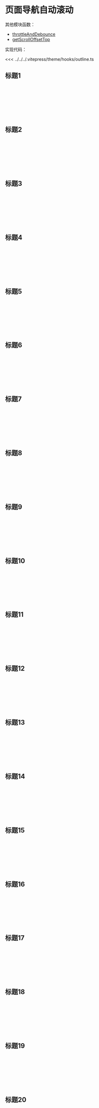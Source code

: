 # 页面导航自动滚动

其他模块函数：

- [throttleAndDebounce](/ts/functions/#throttleAndDebounce)
- [getScrollOffsetTop](/ts/functions/#getScrollOffset)

实现代码：

<<< ../../../.vitepress/theme/hooks/outline.ts

## 标题1

<div style="height: 100px;"></div>

## 标题2

<div style="height: 100px;"></div>

## 标题3

<div style="height: 100px;"></div>

## 标题4

<div style="height: 100px;"></div>

## 标题5

<div style="height: 100px;"></div>

## 标题6

<div style="height: 100px;"></div>

## 标题7

<div style="height: 100px;"></div>

## 标题8

<div style="height: 100px;"></div>

## 标题9

<div style="height: 100px;"></div>

## 标题10

<div style="height: 100px;"></div>

## 标题11

<div style="height: 100px;"></div>

## 标题12

<div style="height: 100px;"></div>

## 标题13

<div style="height: 100px;"></div>

## 标题14

<div style="height: 100px;"></div>

## 标题15

<div style="height: 100px;"></div>

## 标题16

<div style="height: 100px;"></div>

## 标题17

<div style="height: 100px;"></div>

## 标题18

<div style="height: 100px;"></div>

## 标题19

<div style="height: 100px;"></div>

## 标题20

<div style="height: 100px;"></div>
